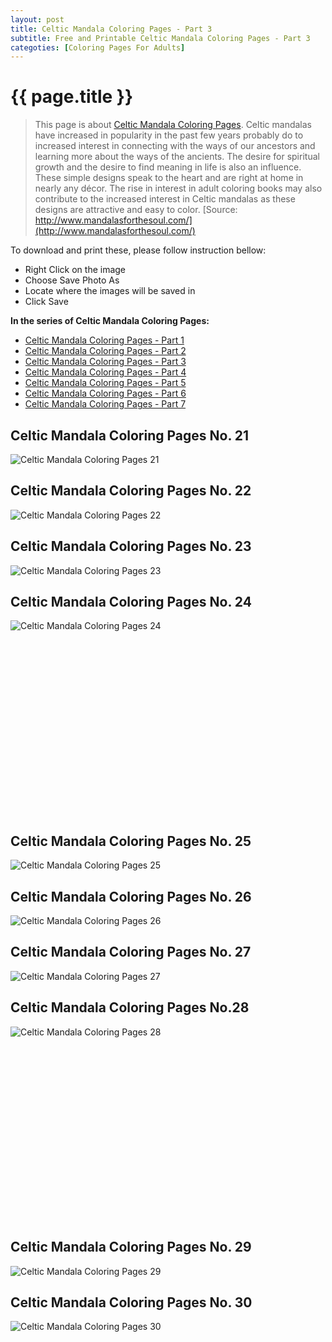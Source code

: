 ```yaml
---
layout: post
title: Celtic Mandala Coloring Pages - Part 3
subtitle: Free and Printable Celtic Mandala Coloring Pages - Part 3
categoties: [Coloring Pages For Adults]
---
```

{{ page.title }}
================
> This page is about [Celtic Mandala Coloring Pages](https://freecoloringpages.github.io/). Celtic mandalas have increased in popularity in the past few years probably do to increased interest in connecting with the ways of our ancestors and learning more about the ways of the ancients. The desire for spiritual growth and the desire to find meaning in life is also an influence. These simple designs speak to the heart and are right at home in nearly any décor. The rise in interest in adult coloring books may also contribute to the increased interest in Celtic mandalas as these designs are attractive and easy to color. [Source: http://www.mandalasforthesoul.com/](http://www.mandalasforthesoul.com/)

To download and print these, please follow instruction bellow:
* Right Click on the image 
* Choose Save Photo As 
* Locate where the images will be saved in 
* Click Save

**In the series of Celtic Mandala Coloring Pages:**

* [Celtic Mandala Coloring Pages - Part 1](https://freecoloringpages.github.io/2017/11/28/Celtic-Mandala-Coloring-Pages-part-1.html)
* [Celtic Mandala Coloring Pages - Part 2](https://freecoloringpages.github.io/2017/11/28/Celtic-Mandala-Coloring-Pages-part-2.html)
* [Celtic Mandala Coloring Pages - Part 3](https://freecoloringpages.github.io/2017/11/28/Celtic-Mandala-Coloring-Pages-part-3.html)
* [Celtic Mandala Coloring Pages - Part 4](https://freecoloringpages.github.io/2017/11/28/Celtic-Mandala-Coloring-Pages-part-4.html)
* [Celtic Mandala Coloring Pages - Part 5](https://freecoloringpages.github.io/2017/11/28/Celtic-Mandala-Coloring-Pages-part-5.html)
* [Celtic Mandala Coloring Pages - Part 6](https://freecoloringpages.github.io/2017/11/28/Celtic-Mandala-Coloring-Pages-part-6.html)
* [Celtic Mandala Coloring Pages - Part 7](https://freecoloringpages.github.io/2017/11/28/Celtic-Mandala-Coloring-Pages-part-7.html)

## Celtic Mandala Coloring Pages No. 21
![Celtic Mandala Coloring Pages 21](https://freecoloringpages.github.io/img1/Celtic-Mandala-Coloring-Pages%20(21).jpg "Celtic Mandala Coloring Pages 21")

## Celtic Mandala Coloring Pages No. 22
![Celtic Mandala Coloring Pages 22](https://freecoloringpages.github.io/img1/Celtic-Mandala-Coloring-Pages%20(22).jpg "Celtic Mandala Coloring Pages 22")

## Celtic Mandala Coloring Pages No. 23
![Celtic Mandala Coloring Pages 23](https://freecoloringpages.github.io/img1/Celtic-Mandala-Coloring-Pages%20(23).jpg "Celtic Mandala Coloring Pages 23")

## Celtic Mandala Coloring Pages No. 24
![Celtic Mandala Coloring Pages 24](https://freecoloringpages.github.io/img1/Celtic-Mandala-Coloring-Pages%20(24).jpg "Celtic Mandala Coloring Pages 24")

<script async src="//pagead2.googlesyndication.com/pagead/js/adsbygoogle.js"></script><!-- Texxtonly --><ins class="adsbygoogle" style="display:inline-block;width:336px;height:280px" data-ad-client="ca-pub-6753140515841889" data-ad-slot="3207852233"></ins><script>(adsbygoogle = window.adsbygoogle || []).push({}); </script>

## Celtic Mandala Coloring Pages No. 25
![Celtic Mandala Coloring Pages 25](https://freecoloringpages.github.io/img1/Celtic-Mandala-Coloring-Pages%20(25).jpg "Celtic Mandala Coloring Pages 25")

## Celtic Mandala Coloring Pages No. 26
![Celtic Mandala Coloring Pages 26](https://freecoloringpages.github.io/img1/Celtic-Mandala-Coloring-Pages%20(26).jpg "Celtic Mandala Coloring Pages 26")

## Celtic Mandala Coloring Pages No. 27
![Celtic Mandala Coloring Pages 27](https://freecoloringpages.github.io/img1/Celtic-Mandala-Coloring-Pages%20(27).jpg "Celtic Mandala Coloring Pages 27")

## Celtic Mandala Coloring Pages No.28
![Celtic Mandala Coloring Pages 28](https://freecoloringpages.github.io/img1/Celtic-Mandala-Coloring-Pages%20(28).jpg "Celtic Mandala Coloring Pages 28")

<script async src="//pagead2.googlesyndication.com/pagead/js/adsbygoogle.js"></script><!-- Texxtonly --><ins class="adsbygoogle" style="display:inline-block;width:336px;height:280px" data-ad-client="ca-pub-6753140515841889" data-ad-slot="3207852233"></ins><script>(adsbygoogle = window.adsbygoogle || []).push({}); </script>

## Celtic Mandala Coloring Pages No. 29
![Celtic Mandala Coloring Pages 29](https://freecoloringpages.github.io/img1/Celtic-Mandala-Coloring-Pages%20(29).jpg "Celtic Mandala Coloring Pages 29")

## Celtic Mandala Coloring Pages No. 30
![Celtic Mandala Coloring Pages 30](https://freecoloringpages.github.io/img1/Celtic-Mandala-Coloring-Pages%20(30).jpg "Celtic Mandala Coloring Pages 30")

